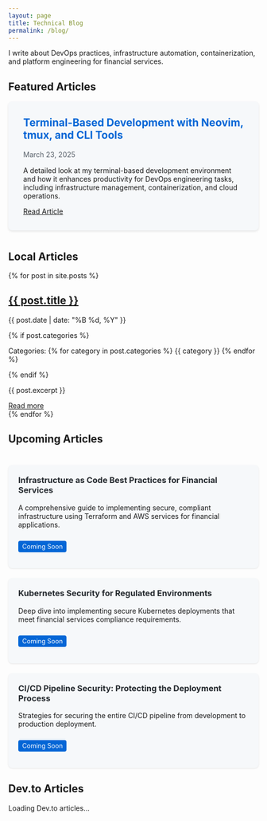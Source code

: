 ```yaml
---
layout: page
title: Technical Blog
permalink: /blog/
---
```


I write about DevOps practices, infrastructure automation, containerization, and platform engineering for financial services.

## Featured Articles

<div class="featured-article">
  <h2>Terminal-Based Development with Neovim, tmux, and CLI Tools</h2>
  <p class="post-date">March 23, 2025</p>
  <p>A detailed look at my terminal-based development environment and how it enhances productivity for DevOps engineering tasks, including infrastructure management, containerization, and cloud operations.</p>
  <a href="/blog/2025/03/23/terminal-based-development-environment/" class="btn outlined-btn">Read Article</a>
</div>

## Local Articles

<div class="blog-list">
  {% for post in site.posts %}
  <div class="blog-post-preview">
    <h2><a href="{{ post.url | relative_url }}">{{ post.title }}</a></h2>
    <p class="post-date">{{ post.date | date: "%B %d, %Y" }}</p>
    {% if post.categories %}
    <p class="post-categories">
      Categories: 
      {% for category in post.categories %}
      <span class="category">{{ category }}</span>
      {% endfor %}
    </p>
    {% endif %}
    <p>{{ post.excerpt }}</p>
    <a href="{{ post.url | relative_url }}" class="read-more">Read more</a>
  </div>
  {% endfor %}
</div>

## Upcoming Articles

<div class="upcoming-articles">
  <div class="upcoming-article">
    <h3>Infrastructure as Code Best Practices for Financial Services</h3>
    <p>A comprehensive guide to implementing secure, compliant infrastructure using Terraform and AWS services for financial applications.</p>
    <p class="coming-soon">Coming Soon</p>
  </div>
  
  <div class="upcoming-article">
    <h3>Kubernetes Security for Regulated Environments</h3>
    <p>Deep dive into implementing secure Kubernetes deployments that meet financial services compliance requirements.</p>
    <p class="coming-soon">Coming Soon</p>
  </div>
  
  <div class="upcoming-article">
    <h3>CI/CD Pipeline Security: Protecting the Deployment Process</h3>
    <p>Strategies for securing the entire CI/CD pipeline from development to production deployment.</p>
    <p class="coming-soon">Coming Soon</p>
  </div>
</div>

## Dev.to Articles

<div id="devto-articles" class="blog-list">
  <p>Loading Dev.to articles...</p>
</div>

<script>
  document.addEventListener('DOMContentLoaded', function() {
    // Fetch Dev.to articles
    fetch('https://dev.to/api/articles?username=joshuamichaelhall')
      .then(response => response.json())
      .then(data => {
        const container = document.getElementById('devto-articles');
        container.innerHTML = ''; // Clear loading message
        
        if (data.length === 0) {
          container.innerHTML = '<p>No articles found on Dev.to</p>';
          return;
        }
        
        // Display articles
        data.forEach(article => {
          const articleDiv = document.createElement('div');
          articleDiv.className = 'blog-post-preview';
          articleDiv.innerHTML = `
            <h2><a href="${article.url}" target="_blank">${article.title}</a></h2>
            <p class="post-date">${new Date(article.published_at).toLocaleDateString('en-US', { year: 'numeric', month: 'long', day: 'numeric' })}</p>
            ${article.tag_list.length > 0 ? `
              <p class="post-categories">
                Tags: 
                ${article.tag_list.map(tag => `<span class="tag">${tag}</span>`).join(' ')}
              </p>
            ` : ''}
            <p>${article.description}</p>
            <a href="${article.url}" target="_blank" class="read-more">Read on Dev.to</a>
          `;
          container.appendChild(articleDiv);
        });
      })
      .catch(error => {
        console.error('Error fetching Dev.to articles:', error);
        document.getElementById('devto-articles').innerHTML = '<p>Error loading Dev.to articles</p>';
      });
  });
</script>

<style>
  .featured-article {
    background-color: #f6f8fa;
    padding: 30px;
    border-radius: 8px;
    margin-bottom: 40px;
    box-shadow: 0 2px 4px rgba(0,0,0,0.1);
  }
  
  .featured-article h2 {
    margin-top: 0;
    color: #0366d6;
  }
  
  .featured-article .post-date {
    color: #586069;
    margin-bottom: 15px;
  }
  
  .upcoming-articles {
    margin-top: 40px;
    display: grid;
    grid-template-columns: repeat(auto-fill, minmax(300px, 1fr));
    gap: 20px;
  }
  
  .upcoming-article {
    background-color: #f6f8fa;
    padding: 20px;
    border-radius: 8px;
    box-shadow: 0 1px 3px rgba(0,0,0,0.1);
  }
  
  .upcoming-article h3 {
    margin-top: 0;
    color: #24292e;
  }
  
  .coming-soon {
    display: inline-block;
    background-color: #0366d6;
    color: white;
    padding: 4px 8px;
    border-radius: 4px;
    font-size: 0.8rem;
    margin-top: 10px;
  }
</style>